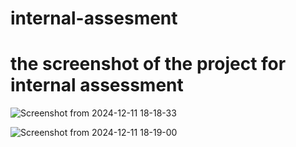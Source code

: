# internal-assesment

# the screenshot of the project for internal assessment
![Screenshot from 2024-12-11 18-18-33](https://github.com/user-attachments/assets/d9f6c060-3a3a-4a8f-831a-89b4040f0fb9)

![Screenshot from 2024-12-11 18-19-00](https://github.com/user-attachments/assets/8c8776b8-5d5b-43a0-afce-fc56edb241d4)
